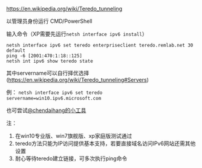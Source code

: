 https://en.wikipedia.org/wiki/Teredo_tunneling

以管理员身份运行 CMD/PowerShell

输入命令（XP需要先运行`netsh interface ipv6 install`）
```
netsh interface ipv6 set teredo enterpriseclient teredo.remlab.net 30 default
ping -6 [2001:470:1:18::125]
netsh int ipv6 show teredo state 
```

其中servername可以自行择优选择(https://en.wikipedia.org/wiki/Teredo_tunneling#Servers)

例： `netsh interface ipv6 set teredo servername=win10.ipv6.microsoft.com`

也可尝试[@chendaihang的小工具](https://github.com/XX-net/XX-Net/issues/8915#issuecomment-353727490)

注：
1. 在win10专业版、win7旗舰版、xp家庭版测试通过
2. teredo方法只能为IP访问提供基本支持，若要直接域名访问IPv6网站还需其他设置
3. 耐心等待teredo建立链接，可多次执行ping命令